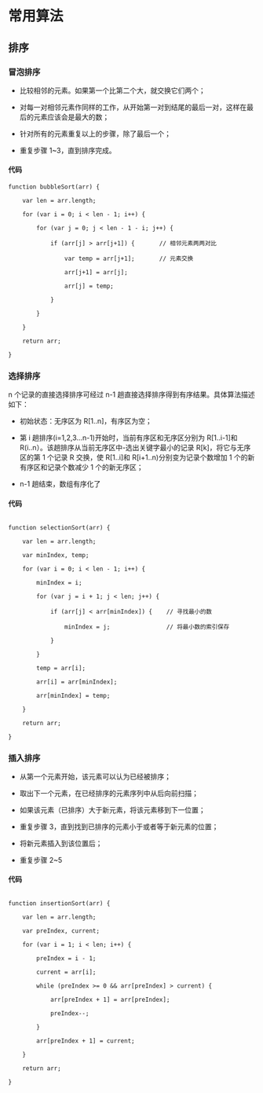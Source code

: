 # 常用算法

## 排序

### 冒泡排序

- 比较相邻的元素。如果第一个比第二个大，就交换它们两个；

- 对每一对相邻元素作同样的工作，从开始第一对到结尾的最后一对，这样在最后的元素应该会是最大的数；

- 针对所有的元素重复以上的步骤，除了最后一个；

- 重复步骤 1~3，直到排序完成。

#### 代码

```
function bubbleSort(arr) {

    var len = arr.length;

    for (var i = 0; i < len - 1; i++) {

        for (var j = 0; j < len - 1 - i; j++) {

            if (arr[j] > arr[j+1]) {       // 相邻元素两两对比

                var temp = arr[j+1];       // 元素交换

                arr[j+1] = arr[j];

                arr[j] = temp;

            }

        }

    }

    return arr;

}
```

### 选择排序

n 个记录的直接选择排序可经过 n-1 趟直接选择排序得到有序结果。具体算法描述如下：

- 初始状态：无序区为 R[1..n]，有序区为空；

- 第 i 趟排序(i=1,2,3…n-1)开始时，当前有序区和无序区分别为 R[1..i-1]和 R(i..n）。该趟排序从当前无序区中-选出关键字最小的记录 R[k]，将它与无序区的第 1 个记录 R 交换，使 R[1..i]和 R[i+1..n)分别变为记录个数增加 1 个的新有序区和记录个数减少 1 个的新无序区；

- n-1 趟结束，数组有序化了

#### 代码

```

function selectionSort(arr) {

    var len = arr.length;

    var minIndex, temp;

    for (var i = 0; i < len - 1; i++) {

        minIndex = i;

        for (var j = i + 1; j < len; j++) {

            if (arr[j] < arr[minIndex]) {    // 寻找最小的数

                minIndex = j;                // 将最小数的索引保存

            }

        }

        temp = arr[i];

        arr[i] = arr[minIndex];

        arr[minIndex] = temp;

    }

    return arr;

}
```

### 插入排序

- 从第一个元素开始，该元素可以认为已经被排序；

- 取出下一个元素，在已经排序的元素序列中从后向前扫描；

- 如果该元素（已排序）大于新元素，将该元素移到下一位置；

- 重复步骤 3，直到找到已排序的元素小于或者等于新元素的位置；

- 将新元素插入到该位置后；

- 重复步骤 2~5

#### 代码

```

function insertionSort(arr) {

    var len = arr.length;

    var preIndex, current;

    for (var i = 1; i < len; i++) {

        preIndex = i - 1;

        current = arr[i];

        while (preIndex >= 0 && arr[preIndex] > current) {

            arr[preIndex + 1] = arr[preIndex];

            preIndex--;

        }

        arr[preIndex + 1] = current;

    }

    return arr;

}
```

